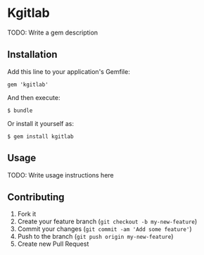 # Kgitlab

TODO: Write a gem description

## Installation

Add this line to your application's Gemfile:

    gem 'kgitlab'

And then execute:

    $ bundle

Or install it yourself as:

    $ gem install kgitlab

## Usage

TODO: Write usage instructions here

## Contributing

1. Fork it
2. Create your feature branch (`git checkout -b my-new-feature`)
3. Commit your changes (`git commit -am 'Add some feature'`)
4. Push to the branch (`git push origin my-new-feature`)
5. Create new Pull Request

